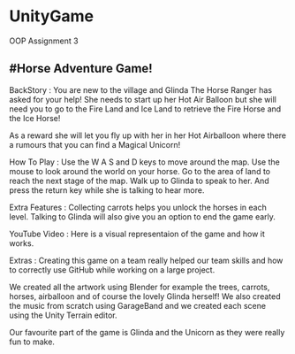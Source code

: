 # UnityGame
OOP Assignment 3

#Horse Adventure Game!
-----------------------------------

BackStory : 
You are new to the village and Glinda The Horse Ranger has asked for your help!
She needs to start up her Hot Air Balloon but she will need you to go to the Fire Land 
and Ice Land to retrieve the Fire Horse and the Ice Horse!

As a reward she will let you fly up with her in her Hot Airballoon where there a rumours
that you can find a Magical Unicorn!


How To Play : 
Use the W A S and D keys to move around the map. 
Use the mouse to look around the world on your horse.
Go to the area of land to reach the next stage of the map. 
Walk up to Glinda to speak to her.
And press the return key while she is talking to hear more.


Extra Features : 
Collecting carrots helps you unlock the horses in each level.
Talking to Glinda will also give you an option to end the game early.


YouTube Video : 
Here is a visual representaion of the game and how it works.


Extras : 
Creating this game on a team really helped our team skills
and how to correctly use GitHub while working on a large project.

We created all the artwork using Blender for example the
trees, carrots, horses, airballoon and of course the lovely Glinda herself!
We also created the music from scratch using GarageBand and we created
each scene using the Unity Terrain editor.

Our favourite part of the game is Glinda and the Unicorn as 
they were really fun to make.
